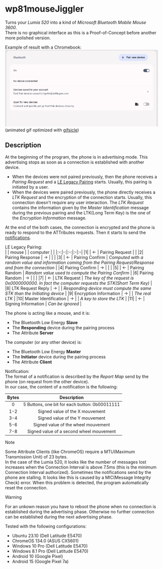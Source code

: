# wp81mouseJiggler
Turns your _Lumia 520_ into a kind of _Microsoft Bluetooth Mobile Mouse 3600_.  
There is no graphical interface as this is a Proof-of-Concept before another more polished version.  

Example of result with a Chromebook:   
![video capture ChromeOS](lumiaMouse520_chromeos.gif)  
(animated gif optimized with [gifsicle](https://github.com/kohler/gifsicle))  

## Description

At the beginning of the program, the phone is in advertising mode. 
This advertising stops as soon as a connection is established with another device.  
- When the devices were not paired previously, then the phone receives a _Pairing Request_ and a [LE Legacy Pairing](#le-legacy-pairing) starts. Usually, this pairing is initiated by a user.   
- When the devices were paired previously, the phone directly receives a _LTK Request_ and the encryption of the connection starts. Usually, this connection doesn't require any user interaction. The _LTK Request_ contains the information given by the _Master Identification_ message during the previous pairing and the LTK(Long Term Key) is the one of the _Encryption Information_ message.  
  
At the end of the both cases, the connection is encrypted and the phone is ready to respond to the ATTributes requests. Then it starts to send the [notifications](#notification).   

<a name="le-legacy-pairing">LE Legacy Pairing:</a>  
| | mouse | | computer | |
|:-:|-:|:-:|:-|:-|
|1| | <- | Pairing Request | |
|2| Pairing Response | -> | | |
|3| | <- | Pairing Confirm | _Computed with a random value and information coming from the Pairing Request/Response and from the connection_ |
|4| Pairing Confirm | -> | | |
|5| | <- | Pairing Random | _Random value used to compute the Pairing Confirm_ |
|6| Pairing Random | -> | | |
|7| | <- | LTK Request | _The key of the request is 0x0000000000. In fact the computer requests the STK(Short Term Key)_ |
|8| LTK Request Reply | -> | | _Responding device must compute the same STK than the Initiating device_ |
|9| Encryption Information | -> | | _The real LTK_ |
|10| Master Identification | -> | | _A key to store the LTK_ |
|11| | <- | Signing Information | _Can be ignored_ |

The phone is acting like a mouse, and it is:  
- The Bluetooth Low Energy **Slave**
- The **Responding** device during the pairing process
- The Attribute **Server**

The computer (or any other device) is:  
- The Bluetooth Low Energy **Master**
- The **Initiator** device during the pairing process
- The Attribute **Client**

<a name="notification">Notification:</a>  
The format of a notification is described by the _Report Map_ send by the phone (on request from the other device).  
In our case, the content of a notification is the following:  

| Bytes | Description | 
|:-:|:-:|
|0| 5 Buttons, one bit for each button: 0b00011111 |
|1-2| Signed value of the X mouvement |
|3-4| Signed value of the Y mouvement |
|5-6| Signed value of the wheel mouvement |
|7-8| Signed value of a second wheel mouvement |

>[!NOTE]
>Some Attribute Clients (like ChromeOS) require a MTU(Maximum Transmission Unit) of 23 bytes.  
>In the case of the Lumia 520, it looks like the number of messages lost increases when the Connection Interval is above 7.5ms (this is the minimum Connection Interval authorized).
>Sometimes the notifications send by the phone are stalling. It looks like this is caused by a MIC(Message Integrity Check) error. When this problem is detected, the program automatically reset the connection.

>[!WARNING]
>For an unkown reason you have to reboot the phone when no connection is established during the advertising phase. Otherwise no further connection can be established during the next advertising phase.

Tested with the following configurations:
- Ubuntu 23.10 (Dell Latitude E5470)
- ChromeOS 134.0 (ASUS CX5601)
- Windows 10 Pro (Dell Latitude E5470)
- Windows 8.1 Pro (Dell Latitude E5470)
- Android 10 (Google Pixel)
- Android 15 (Google Pixel 7a)

